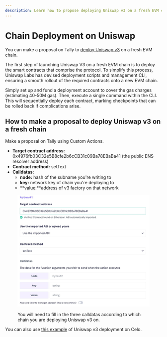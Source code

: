 ```yaml
---
description: Learn how to propose deploying Uniswap v3 on a fresh EVM chain using Tally.
---
```


# Chain Deployment on Uniswap

You can make a proposal on Tally to [deploy Uniswap v3](https://github.com/Uniswap/deploy-v3) on a fresh EVM chain.

The first step of launching Uniswap V3 on a fresh EVM chain is to deploy the smart contracts that comprise the protocol. To simplify this process, Uniswap Labs has devised deployment scripts and management CLI, ensuring a smooth rollout of the required contracts onto a new EVM chain.&#x20;

Simply set up and fund a deployment account to cover the gas charges (estimating 40-50M gas). Then, execute a single command within the CLI. This will sequentially deploy each contract, marking checkpoints that can be rolled back if complications arise.

## How to make a proposal to deploy Uniswap v3 on a fresh chain

Make a proposal on Tally using Custom Actions.

* **Target contract address:** 0x4976fb03C32e5B8cfe2b6cCB31c09Ba78EBaBa41 (the public ENS resolver address)
* **Contract method:** setText
* **Calldatas:**
  * **node:** hash of the subname you're writing to
  * **key:** network key of chain you're deploying to&#x20;
  * **value:**address of v3 factory on that network

<figure><img src="../.gitbook/assets/telegram-cloud-photo-size-1-5048850042496068615-y (1).jpg" alt=""><figcaption><p>You will need to fill in the three calldatas according to which chain you are deploying Uniswap v3 on.</p></figcaption></figure>

You can also use [this example](https://github.com/uniswapfoundation/governance-seatbelt/blob/main/sims/change-celo-text-record.sim.ts) of Uniswap v3 deployment on Celo.
